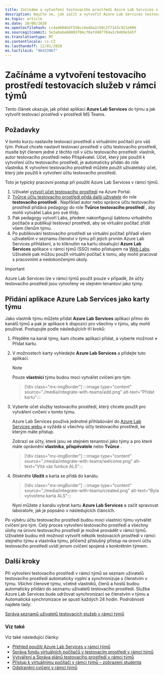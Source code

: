 ```yaml
---
title: Začínáme a vytvoření testovacího prostředí Azure Lab Services v rámci týmů
description: Naučte se, jak začít a vytvořit Azure Lab Services testovací prostředí v rámci týmů.
ms.topic: article
ms.date: 10/08/2020
ms.openlocfilehash: cc4ad604bdf250cc6e4ba2c50c2f7143c921e906
ms.sourcegitcommit: 5e5a0abe60803704cf8afd407784a1c9469e545f
ms.translationtype: MT
ms.contentlocale: cs-CZ
ms.lasthandoff: 12/01/2020
ms.locfileid: "96433967"
---
```

# <a name="get-started-and-create-a-lab-services-lab-within-teams"></a>Začínáme a vytvoření testovacího prostředí testovacích služeb v rámci týmů

Tento článek ukazuje, jak přidat aplikaci **Azure Lab Services** do týmu a jak vytvořit testovací prostředí v prostředí MS Teams.

## <a name="prerequisites"></a>Požadavky

V tomto kurzu nastavíte testovací prostředí s virtuálními počítači pro váš tým. Pokud chcete nastavit testovací prostředí v účtu testovacího prostředí, musíte být členem jedné z těchto rolí v účtu testovacího prostředí: vlastník, autor testovacího prostředí nebo Přispěvatel. Účet, který jste použili k vytvoření účtu testovacího prostředí, je automaticky přidán do role vlastníka. K vytvoření testovacího prostředí můžete použít uživatelský účet, který jste použili k vytvoření účtu testovacího prostředí.

Toto je typický pracovní postup při použití Azure Lab Services v rámci týmů.

1. Uživatel [vytvoří účet testovacího prostředí](tutorial-setup-lab-account.md#create-a-lab-account) na Azure Portal.
1. [Tvůrce účtu testovacího prostředí přidá další uživatele](tutorial-setup-lab-account.md#add-a-user-to-the-lab-creator-role) do role **testovacího prostředí** . Například autor nebo správce účtu testovacího prostředí přidává pedagogy do role **Tvůrce testovacího prostředí** , aby mohli vytvářet Labs pro své třídy.
1. Pak pedagogy vytvoří Labs, předem nakonfigurují šablonu virtuálního počítače a publikují testovací prostředí, aby se virtuální počítač zřídil všem členům týmu.
1. Po publikování testovacího prostředí se virtuální počítač přiřadí všem uživatelům v seznamu členství v týmu při jejich prvním Azure Lab Services přihlášení, a to kliknutím na kartu obsahující **Azure Lab Services** aplikace v rámci týmů (SSO) nebo přístupem na [Web Labs](https://labs.azure.com). Uživatelé pak můžou použít virtuální počítač k tomu, aby mohli pracovat s pracovními a nedokončenými úkoly.

> [!IMPORTANT]
> Azure Lab Services lze v rámci týmů použít pouze v případě, že účty testovacího prostředí jsou vytvořeny ve stejném tenantovi jako týmy.

## <a name="add-azure-lab-services-app-as-a-tab-to-a-team"></a>Přidání aplikace Azure Lab Services jako karty týmu

Jako vlastník týmu můžete přidat **Azure Lab Services** aplikaci přímo do kanálů týmů a pak je aplikace k dispozici pro všechny v týmu, aby mohli používat. Postupujte podle následujících tří kroků:

1. Přejděte na kanál týmy, kam chcete aplikaci přidat, a vyberte možnost **+** Přidat kartu. 
1. V možnostech karty vyhledejte **Azure Lab Services** a přidejte tuto aplikaci. 

    > [!NOTE]
    > Pouze **vlastníci** týmu budou moci vytvářet cvičení pro tým.

    > [!div class="mx-imgBorder"]
    > :::image type="content" source="./media/integrate-with-teams/add.png" alt-text="Přidat kartu":::
1. Vyberte účet služby testovacího prostředí, který chcete použít pro vytváření cvičení v tomto týmu. 

    Azure Lab Services používá jednotné přihlašování do [Azure Lab Services webu](https://labs.azure.com) a vyžádá si všechny účty testovacího prostředí, ke kterým máte přístup. 

    Zobrazí se účty, které jsou ve stejném tenantovi jako týmy a pro které máte oprávnění **vlastníka**, **přispěvatele** nebo **Tvůrce** . 

    > [!div class="mx-imgBorder"]
    > :::image type="content" source="./media/integrate-with-teams/welcome.png" alt-text="Vítá vás funkce ALS":::
1. Stiskněte **Uložit** a karta se přidá do kanálu.

    > [!div class="mx-imgBorder"]
    > :::image type="content" source="./media/integrate-with-teams/created.png" alt-text="Byla vytvořena karta ALS":::

    Nyní můžete z kanálu vybrat kartu **Azure Lab Services** a začít spravovat laboratoře, jak je popsáno v následujících článcích.

Po výběru účtu testovacího prostředí budou moci vlastníci týmu vytvářet cvičení pro tým. Celý proces vytvoření testovacího prostředí a všechny úlohy na úrovni testovacího prostředí je možné provádět v rámci týmů. Uživatelé budou mít možnost vytvořit několik testovacích prostředí v rámci stejného týmu a vlastníka týmu, přičemž příslušný přístup na úrovni účtu testovacího prostředí uvidí jenom cvičení spojená s konkrétním týmem.

## <a name="next-steps"></a>Další kroky

Při vytvoření testovacího prostředí v rámci týmů se seznam uživatelů testovacího prostředí automaticky vyplní a synchronizuje s členstvím v týmu. Všichni členové týmu, včetně vlastníků, členů a hostů budou automaticky přidáni do seznamu uživatelů testovacího prostředí. Služba Azure Lab Services bude udržovat synchronizaci se členstvím v týmu a Automatická synchronizace se spustí každých 24 hodin. Podrobnosti najdete tady:

[Správa seznamů uživatelů testovacích služeb v rámci týmů](how-to-manage-user-lists-within-teams.md)

### <a name="see-also"></a>Viz také

Viz také následující články:

- [Přehled použití Azure Lab Services v rámci týmů](lab-services-within-teams-overview.md)
- [Správa fondu virtuálních počítačů v testovacím prostředí v rámci týmů](how-to-manage-vm-pool-within-teams.md)
- [Vytváření a Správa plánů testovacího prostředí v rámci týmů](how-to-create-schedules-within-teams.md)
- [Přístup k virtuálnímu počítači v rámci týmů – zobrazení studenta](how-to-access-vm-for-students-within-teams.md)
- [Odstranění cvičení v rámci týmů](how-to-delete-lab-within-teams.md)

